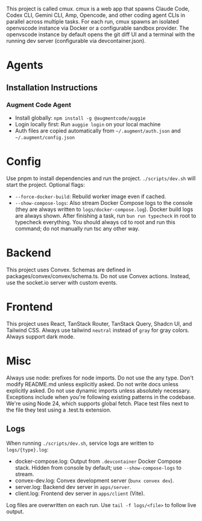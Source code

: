 This project is called cmux. cmux is a web app that spawns Claude Code, Codex CLI, Gemini CLI, Amp, Opencode, and other coding agent CLIs in parallel across multiple tasks. For each run, cmux spawns an isolated openvscode instance via Docker or a configurable sandbox provider. The openvscode instance by default opens the git diff UI and a terminal with the running dev server (configurable via devcontainer.json).

# Agents

## Installation Instructions

### Augment Code Agent
- Install globally: `npm install -g @augmentcode/auggie`
- Login locally first: Run `auggie login` on your local machine
- Auth files are copied automatically from `~/.augment/auth.json` and `~/.augment/config.json`

# Config

Use pnpm to install dependencies and run the project.
`./scripts/dev.sh` will start the project. Optional flags:

- `--force-docker-build`: Rebuild worker image even if cached.
- `--show-compose-logs`: Also stream Docker Compose logs to the console (they are always written to `logs/docker-compose.log`). Docker build logs are always shown.
  After finishing a task, run `bun run typecheck` in root to typecheck everything. You should always cd to root and run this command; do not manually run tsc any other way.

# Backend

This project uses Convex.
Schemas are defined in packages/convex/convex/schema.ts.
Do not use Convex actions. Instead, use the socket.io server with custom events.

# Frontend

This project uses React, TanStack Router, TanStack Query, Shadcn UI, and Tailwind CSS.
Always use tailwind `neutral` instead of `gray` for gray colors.
Always support dark mode.

# Misc

Always use node: prefixes for node imports.
Do not use the any type.
Don't modify README.md unless explicitly asked.
Do not write docs unless explicitly asked.
Do not use dynamic imports unless absolutely necessary. Exceptions include when you're following existing patterns in the codebase.
We're using Node 24, which supports global fetch.
Place test files next to the file they test using a .test.ts extension.

## Logs

When running `./scripts/dev.sh`, service logs are written to `logs/{type}.log`:

- docker-compose.log: Output from `.devcontainer` Docker Compose stack. Hidden from console by default; use `--show-compose-logs` to stream.
- convex-dev.log: Convex development server (`bunx convex dev`).
- server.log: Backend dev server in `apps/server`.
- client.log: Frontend dev server in `apps/client` (Vite).

Log files are overwritten on each run. Use `tail -f logs/<file>` to follow live output.
